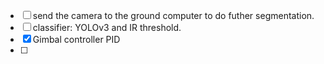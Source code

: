 - [ ] send the camera to the ground computer to do futher segmentation.
- [ ] classifier: YOLOv3 and IR threshold.
- [x] Gimbal controller PID
- [ ] 